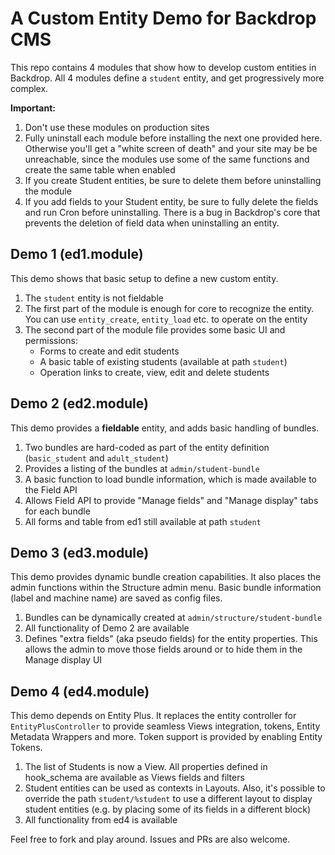 # A Custom Entity Demo for Backdrop CMS

This repo contains 4 modules that show how to develop custom entities in Backdrop. All 4 modules define a `student` entity, and get progressively more complex.

**Important:**
1. Don't use these modules on production sites 
2. Fully uninstall each module before installing the next one provided here. Otherwise you'll get a "white screen of death" and your site may be be unreachable, since the modules use some of the same functions and create the same table when enabled
3. If you create Student entities, be sure to delete them before uninstalling the module
4. If you add fields to your Student entity, be sure to fully delete the fields and run Cron before uninstalling. There is a bug in Backdrop's core that prevents the deletion of field data when uninstalling an entity.

## Demo 1 (ed1.module)
This demo shows that basic setup to define a new custom entity.
1. The `student` entity is not fieldable
2. The first part of the module is enough for core to recognize the entity. You can use `entity_create`, `entity_load` etc. to operate on the entity
3. The second part of the module file provides some basic UI and permissions:
   - Forms to create and edit students 
   - A basic table of existing students (available at path `student`)
   - Operation links to create, view, edit and delete students
  
## Demo 2 (ed2.module)
This demo provides a **fieldable** entity, and adds basic handling of bundles.
1. Two bundles are hard-coded as part of the entity definition (`basic_student` and `adult_student`)
2. Provides a listing of the bundles at `admin/student-bundle`
3. A basic function to load bundle information, which is made available to the Field API
4. Allows Field API to provide "Manage fields" and "Manage display" tabs for each bundle
5. All forms and table from ed1 still available at path `student`

## Demo 3 (ed3.module)
This demo provides dynamic bundle creation capabilities. It also places the admin functions within the Structure admin menu. Basic bundle information (label and machine name) are saved as config files.
1. Bundles can be dynamically created at `admin/structure/student-bundle`
2. All functionality of Demo 2 are available
3. Defines "extra fields" (aka pseudo fields) for the entity properties. This allows the admin to move those fields around or to hide them in the Manage display UI

## Demo 4 (ed4.module)
This demo depends on Entity Plus. It replaces the entity controller for `EntityPlusController` to provide seamless Views integration, tokens, Entity Metadata Wrappers and more. Token support is provided by enabling Entity Tokens.
1. The list of Students is now a View. All properties defined in hook_schema are available as Views fields and filters
3. Student entities can be used as contexts in Layouts. Also, it's possible to override the path `student/%student` to use a different layout to display student entities (e.g. by placing some of its fields in a different block) 
2. All functionality from ed4 is available

Feel free to fork and play around. Issues and PRs are also welcome.



